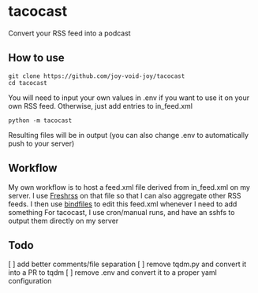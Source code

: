 # tacocast

Convert your RSS feed into a podcast

## How to use
```
git clone https://github.com/joy-void-joy/tacocast
cd tacocast
```
You will need to input your own values in .env if you want to use it on your own RSS feed. Otherwise, just add entries to in_feed.xml
```
python -m tacocast
```

Resulting files will be in output (you can also change .env to automatically push to your server)

## Workflow
My own workflow is to host a feed.xml file derived from in_feed.xml on my server. I use [Freshrss](https://freshrss.github.io/FreshRSS/en) on that file so that I can also aggregate other RSS feeds.
I then use [bindfiles](https://github.com/joy-void-joy/bindfiles) to edit this feed.xml whenever I need to add something
For tacocast, I use cron/manual runs, and have an sshfs to output them directly on my server

## Todo
[ ] add better comments/file separation
[ ] remove tqdm.py and convert it into a PR to tqdm
[ ] remove .env and convert it to a proper yaml configuration
